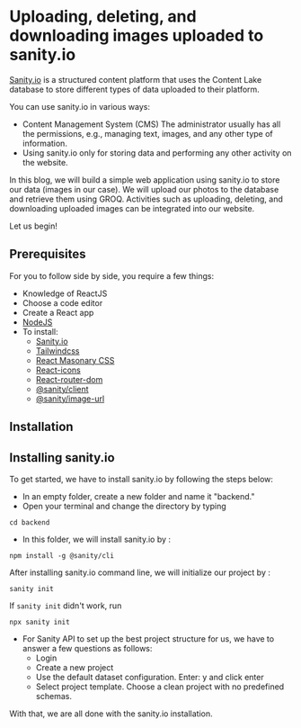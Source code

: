# Uploading, deleting, and downloading images uploaded to sanity.io

[Sanity.io](https://sanity.io/) is a structured content platform that uses the Content Lake database to store different types of data uploaded to their platform.

You can use sanity.io in various ways:
- Content Management System (CMS) The administrator usually has all the permissions, e.g., managing text, images, and any other type of information.
- Using sanity.io only for storing data and performing any other activity on the website.
 
In this blog, we will build a simple web application using sanity.io to store our data (images in our case). We will upload our photos to the database and retrieve them using GROQ. Activities such as uploading, deleting, and downloading uploaded images can be integrated into our website.

Let us begin!

## Prerequisites

For you to follow side by side, you require a few things:

- Knowledge of ReactJS
- Choose a code editor
- Create a React app
- [NodeJS](https://nodejs.org/en/)
- To install:
    - [Sanity.io](https://sanity.io/) 
    - [Tailwindcss](https://tailwindcss.com/docs/installation)
    - [React Masonary CSS](https://www.npmjs.com/package/react-masonry-css)
    - [React-icons](https://react-icons.github.io/react-icons)
    - [React-router-dom](https://www.npmjs.com/package/react-router-dom)
    - [@sanity/client](https://www.npmjs.com/package/@sanity/cli)
    - [@sanity/image-url](https://www.npmjs.com/package/@sanity/image-url)
    
## Installation

## Installing sanity.io


To get started, we have to install sanity.io by following the steps below:

- In an empty folder, create a new folder and name it "backend."
- Open your terminal and change the directory by typing
 ```
 cd backend
 ```
- In this folder, we will install sanity.io by :
```
npm install -g @sanity/cli
```
After installing sanity.io command line, we will initialize our project by :

 ```
 sanity init
 ``` 

If `sanity init` didn't work, run 
```
npx sanity init
```
- For Sanity API to set up the best project structure for us, we have to answer a few questions as follows:
    - Login  
    - Create a new project
    - Use the default dataset configuration. Enter: y and click enter
    - Select project template. Choose a clean project with no predefined schemas.

With that, we are all done with the sanity.io installation.
